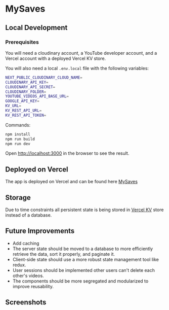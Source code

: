 # MySaves

## Local Development

### Prerequisites

You will need a cloudinary account, a YouTube developer account, and a Vercel account with a deployed Vercel KV store.

You will also need a local `.env.local` file with the following variables:

```bash
NEXT_PUBLIC_CLOUDINARY_CLOUD_NAME=
CLOUDINARY_API_KEY=
CLOUDINARY_API_SECRET=
CLOUDINARY_FOLDER=
YOUTUBE_VIDEOS_API_BASE_URL=
GOOGLE_API_KEY=
KV_URL=
KV_REST_API_URL=
KV_REST_API_TOKEN=
```
Commands:
```bash
npm install
npm run build
npm run dev
```

Open [http://localhost:3000](http://localhost:3000) in the browser to see the result.

## Deployed on Vercel

The app is deployed on Vercel and can be found here [MySaves](https://mysaves-eight.vercel.app])

## Storage

Due to time constraints all persistent state is being stored in [Vercel KV](https://vercel.com/docs/storage/vercel-kv) store instead of a database.

## Future Improvements

- Add caching
- The server state should be moved to a database to more efficiently retrieve the data, sort it properly, and paginate it.
- Client-side state should use a more robust state management tool like redux.
- User sessions should be implemented other users can't delete each other's videos.
- The components should be more segregated and modularized to improve reusability.

## Screenshots
